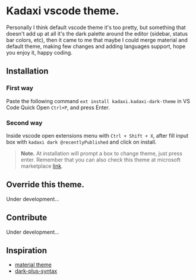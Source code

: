 # Kadaxi vscode theme.
Personally I think default vscode theme it's too pretty, but something that doesn't add up at all it's the dark palette around the editor (sidebar, status bar colors, etc), then it came to me that maybe I could merge material and default theme, making few changes and adding languages support, hope you enjoy it, happy coding.

## Installation
### First way
Paste the following command `ext install kadaxi.kadaxi-dark-theme` in VS Code Quick Open `Ctrl+P`, and press Enter.
### Second way
Inside vscode open extensions menu with `Ctrl + Shift + X`, after fill input box with `kadaxi dark @recentlyPublished` and click on install.

> **Note.** At installation will prompt a box to change theme, just press enter. Remember that you can also check this theme at microsoft marketplace [link](https://marketplace.visualstudio.com/items?itemName=kadaxi.kadaxi-dark-theme).

## Override this theme.
Under development...

## Contribute
Under development...

## Inspiration
- [material theme](https://github.com/material-theme/vsc-material-theme.git)
- [dark-plus-syntax](https://github.com/tcd/dark-plus-syntax.git)
